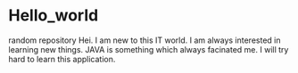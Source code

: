 # Hello_world
random repository
Hei. I am new to this IT world. I am always interested in learning new things.
JAVA is something which always facinated me. 
I will try hard to learn this application.

